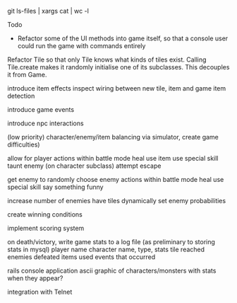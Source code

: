 git ls-files | xargs cat | wc -l

Todo
  * Refactor some of the UI methods into game itself, so that a console user could run the game with commands entirely

  Refactor Tile so that only Tile knows what kinds of tiles exist. Calling Tile.create makes it randomly initialise one of its subclasses. This decouples it from Game.

  introduce item effects
    inspect wiring between new tile, item and game item detection

  introduce game events

  introduce npc interactions

  (low priority) character/enemy/item balancing via simulator, create game difficulties)

  allow for player actions within battle mode
    heal
    use item
    use special skill
    taunt enemy (on character subclass)
    attempt escape

  get enemy to randomly choose enemy actions within battle mode
    heal
    use special skill
    say something funny

  increase number of enemies
  have tiles dynamically set enemy probabilities

  create winning conditions

  implement scoring system

  on death/victory, write game stats to a log file (as preliminary to storing stats in mysql)
    player name
    character name, type, stats
    tile reached
    enemies defeated
    items used
    events that occurred

  rails console application
    ascii graphic of characters/monsters with stats when they appear?

  integration with Telnet